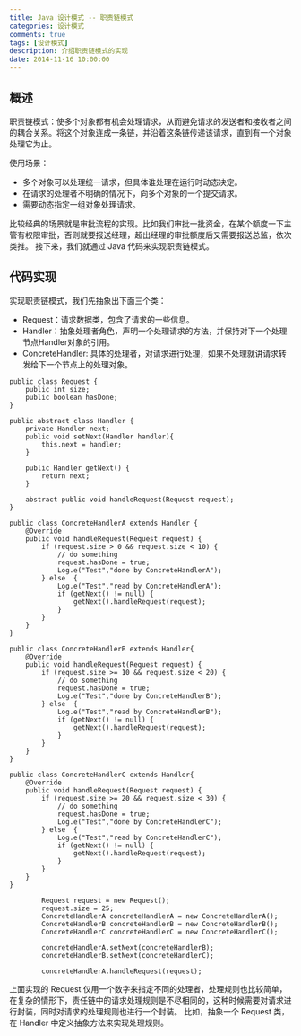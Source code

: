 ```yaml
---
title: Java 设计模式 -- 职责链模式
categories: 设计模式
comments: true
tags: [设计模式]
description: 介绍职责链模式的实现
date: 2014-11-16 10:00:00
---
```



## 概述

职责链模式：使多个对象都有机会处理请求，从而避免请求的发送者和接收者之间的耦合关系。将这个对象连成一条链，并沿着这条链传递该请求，直到有一个对象处理它为止。

使用场景：

 - 多个对象可以处理统一请求，但具体谁处理在运行时动态决定。
 - 在请求的处理者不明确的情况下，向多个对象的一个提交请求。
 - 需要动态指定一组对象处理请求。

比较经典的场景就是审批流程的实现。比如我们审批一批资金，在某个额度一下主管有权限审批，否则就要报送经理，超出经理的审批额度后又需要报送总监，依次类推。
接下来，我们就通过 Java 代码来实现职责链模式。

## 代码实现

实现职责链模式，我们先抽象出下面三个类：

 - Request：请求数据类，包含了请求的一些信息。
 - Handler：抽象处理者角色，声明一个处理请求的方法，并保持对下一个处理节点Handler对象的引用。
 - ConcreteHandler: 具体的处理者，对请求进行处理，如果不处理就讲请求转发给下一个节点上的处理对象。

```
public class Request {
    public int size;
    public boolean hasDone;
}
```

```
public abstract class Handler {
    private Handler next;
    public void setNext(Handler handler){
        this.next = handler;
    }

    public Handler getNext() {
        return next;
    }

    abstract public void handleRequest(Request request);
}
```

```
public class ConcreteHandlerA extends Handler {
    @Override
    public void handleRequest(Request request) {
        if (request.size > 0 && request.size < 10) {
            // do something
            request.hasDone = true;
            Log.e("Test","done by ConcreteHandlerA");
        } else  {
            Log.e("Test","read by ConcreteHandlerA");
            if (getNext() != null) {
                getNext().handleRequest(request);
            }
        }
    }
}

public class ConcreteHandlerB extends Handler{
    @Override
    public void handleRequest(Request request) {
        if (request.size >= 10 && request.size < 20) {
            // do something
            request.hasDone = true;
            Log.e("Test","done by ConcreteHandlerB");
        } else  {
            Log.e("Test","read by ConcreteHandlerB");
            if (getNext() != null) {
                getNext().handleRequest(request);
            }
        }
    }
}

public class ConcreteHandlerC extends Handler{
    @Override
    public void handleRequest(Request request) {
        if (request.size >= 20 && request.size < 30) {
            // do something
            request.hasDone = true;
            Log.e("Test","done by ConcreteHandlerC");
        } else  {
            Log.e("Test","read by ConcreteHandlerC");
            if (getNext() != null) {
                getNext().handleRequest(request);
            }
        }
    }
}
```

```
        Request request = new Request();
        request.size = 25;
        ConcreteHandlerA concreteHandlerA = new ConcreteHandlerA();
        ConcreteHandlerB concreteHandlerB = new ConcreteHandlerB();
        ConcreteHandlerC concreteHandlerC = new ConcreteHandlerC();

        concreteHandlerA.setNext(concreteHandlerB);
        concreteHandlerB.setNext(concreteHandlerC);

        concreteHandlerA.handleRequest(request);
```

上面实现的 Request 仅用一个数字来指定不同的处理者，处理规则也比较简单，在复杂的情形下，责任链中的请求处理规则是不尽相同的，这种时候需要对请求进行封装，同时对请求的处理规则也进行一个封装。
比如，抽象一个 Request 类，在 Handler 中定义抽象方法来实现处理规则。